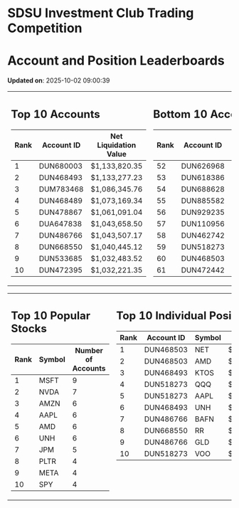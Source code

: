 # SDSU Investment Club Trading Competition 
 # Account and Position Leaderboards

**Updated on**: 2025-10-02 09:00:39

<table><tr><td valign="top">

## Top 10 Accounts
| Rank | Account ID | Net Liquidation Value |
|------|------------|-----------------------|
| 1 | DUN680003 | $1,133,820.35 |
| 2 | DUN468493 | $1,133,277.23 |
| 3 | DUM783468 | $1,086,345.76 |
| 4 | DUN468489 | $1,073,169.34 |
| 5 | DUN478867 | $1,061,091.04 |
| 6 | DUA647838 | $1,043,658.50 |
| 7 | DUN486766 | $1,043,507.17 |
| 8 | DUN668550 | $1,040,445.12 |
| 9 | DUN533685 | $1,032,483.52 |
| 10 | DUN472395 | $1,032,221.35 |

</td><td valign="top">

## Bottom 10 Accounts
| Rank | Account ID | Net Liquidation Value |
|------|------------|-----------------------|
| 52 | DUN626968 | $1,002,125.01 |
| 53 | DUN618386 | $1,002,125.01 |
| 54 | DUN688628 | $1,002,019.68 |
| 55 | DUN885582 | $1,001,493.03 |
| 56 | DUN929235 | $1,001,183.92 |
| 57 | DUN110956 | $1,000,592.38 |
| 58 | DUN462742 | $996,097.16 |
| 59 | DUN518273 | $994,845.38 |
| 60 | DUN468503 | $976,418.01 |
| 61 | DUN472442 | $825,837.39 |

</td></tr></table>

<table><tr><td valign="top">

## Top 10 Popular Stocks
| Rank | Symbol | Number of Accounts |
|------|--------|--------------------|
| 1 | MSFT | 9 |
| 2 | NVDA | 7 |
| 3 | AMZN | 6 |
| 4 | AAPL | 6 |
| 5 | AMD | 6 |
| 6 | UNH | 6 |
| 7 | JPM | 5 |
| 8 | PLTR | 4 |
| 9 | META | 4 |
| 10 | SPY | 4 |

</td><td valign="top">

## Top 10 Individual Positions
| Rank | Account ID | Symbol | Cost | Total Value |
|------|------------|--------|-----------|-------------|
| 1 | DUN468503 | NET | $2,222,350.22 | $2,222,350.22 |
| 2 | DUN468503 | AMD | $484,965.07 | $484,965.07 |
| 3 | DUN468493 | KTOS | $375,025.68 | $375,025.68 |
| 4 | DUN518273 | QQQ | $301,122.51 | $301,122.51 |
| 5 | DUN518273 | AAPL | $256,444.20 | $256,444.20 |
| 6 | DUN468493 | UNH | $200,003.43 | $200,003.43 |
| 7 | DUN486766 | BAFN | $150,086.61 | $150,086.61 |
| 8 | DUN668550 | RR | $137,487.66 | $137,487.66 |
| 9 | DUN486766 | GLD | $125,001.86 | $125,001.86 |
| 10 | DUN518273 | VOO | $122,794.00 | $122,794.00 |

</td></tr></table>
